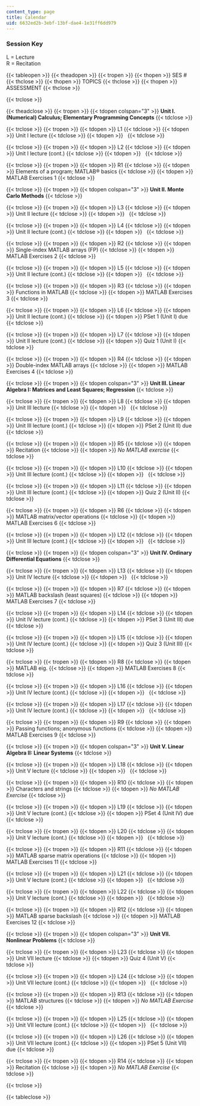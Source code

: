 ```yaml
---
content_type: page
title: Calendar
uid: 6632ed2b-3ebf-13bf-dae4-1e31ff6dd979
---
```


### Session Key

L = Lecture  
R = Recitation

{{< tableopen >}}
{{< theadopen >}}
{{< tropen >}}
{{< thopen >}}
SES #
{{< thclose >}}
{{< thopen >}}
TOPICS
{{< thclose >}}
{{< thopen >}}
ASSESSMENT
{{< thclose >}}

{{< trclose >}}

{{< theadclose >}}
{{< tropen >}}
{{< tdopen colspan="3" >}}
**Unit I. (Numerical) Calculus; Elementary Programming Concepts**
{{< tdclose >}}

{{< trclose >}}
{{< tropen >}}
{{< tdopen >}}
L1
{{< tdclose >}}
{{< tdopen >}}
Unit I lecture
{{< tdclose >}}
{{< tdopen >}}
 
{{< tdclose >}}

{{< trclose >}}
{{< tropen >}}
{{< tdopen >}}
L2
{{< tdclose >}}
{{< tdopen >}}
Unit I lecture (cont.)
{{< tdclose >}}
{{< tdopen >}}
 
{{< tdclose >}}

{{< trclose >}}
{{< tropen >}}
{{< tdopen >}}
R1
{{< tdclose >}}
{{< tdopen >}}
Elements of a program; MATLAB® basics
{{< tdclose >}}
{{< tdopen >}}
MATLAB Exercises 1
{{< tdclose >}}

{{< trclose >}}
{{< tropen >}}
{{< tdopen colspan="3" >}}
**Unit II. Monte Carlo Methods**
{{< tdclose >}}

{{< trclose >}}
{{< tropen >}}
{{< tdopen >}}
L3
{{< tdclose >}}
{{< tdopen >}}
Unit II lecture
{{< tdclose >}}
{{< tdopen >}}
 
{{< tdclose >}}

{{< trclose >}}
{{< tropen >}}
{{< tdopen >}}
L4
{{< tdclose >}}
{{< tdopen >}}
Unit II lecture (cont.)
{{< tdclose >}}
{{< tdopen >}}
 
{{< tdclose >}}

{{< trclose >}}
{{< tropen >}}
{{< tdopen >}}
R2
{{< tdclose >}}
{{< tdopen >}}
Single-index MATLAB arrays (FP)
{{< tdclose >}}
{{< tdopen >}}
MATLAB Exercises 2
{{< tdclose >}}

{{< trclose >}}
{{< tropen >}}
{{< tdopen >}}
L5
{{< tdclose >}}
{{< tdopen >}}
Unit II lecture (cont.)
{{< tdclose >}}
{{< tdopen >}}
 
{{< tdclose >}}

{{< trclose >}}
{{< tropen >}}
{{< tdopen >}}
R3
{{< tdclose >}}
{{< tdopen >}}
Functions in MATLAB
{{< tdclose >}}
{{< tdopen >}}
MATLAB Exercises 3
{{< tdclose >}}

{{< trclose >}}
{{< tropen >}}
{{< tdopen >}}
L6
{{< tdclose >}}
{{< tdopen >}}
Unit II lecture (cont.)
{{< tdclose >}}
{{< tdopen >}}
PSet 1 (Unit I) due
{{< tdclose >}}

{{< trclose >}}
{{< tropen >}}
{{< tdopen >}}
L7
{{< tdclose >}}
{{< tdopen >}}
Unit II lecture (cont.)
{{< tdclose >}}
{{< tdopen >}}
Quiz 1 (Unit I)
{{< tdclose >}}

{{< trclose >}}
{{< tropen >}}
{{< tdopen >}}
R4
{{< tdclose >}}
{{< tdopen >}}
Double-index MATLAB arrays
{{< tdclose >}}
{{< tdopen >}}
MATLAB Exercises 4
{{< tdclose >}}

{{< trclose >}}
{{< tropen >}}
{{< tdopen colspan="3" >}}
**Unit III. Linear Algebra I: Matrices and Least Squares; Regression**
{{< tdclose >}}

{{< trclose >}}
{{< tropen >}}
{{< tdopen >}}
L8
{{< tdclose >}}
{{< tdopen >}}
Unit III lecture
{{< tdclose >}}
{{< tdopen >}}
 
{{< tdclose >}}

{{< trclose >}}
{{< tropen >}}
{{< tdopen >}}
L9
{{< tdclose >}}
{{< tdopen >}}
Unit III lecture (cont.)
{{< tdclose >}}
{{< tdopen >}}
PSet 2 (Unit II) due
{{< tdclose >}}

{{< trclose >}}
{{< tropen >}}
{{< tdopen >}}
R5
{{< tdclose >}}
{{< tdopen >}}
Recitation
{{< tdclose >}}
{{< tdopen >}}
_No MATLAB exercise_
{{< tdclose >}}

{{< trclose >}}
{{< tropen >}}
{{< tdopen >}}
L10
{{< tdclose >}}
{{< tdopen >}}
Unit III lecture (cont.)
{{< tdclose >}}
{{< tdopen >}}
 
{{< tdclose >}}

{{< trclose >}}
{{< tropen >}}
{{< tdopen >}}
L11
{{< tdclose >}}
{{< tdopen >}}
Unit III lecture (cont.)
{{< tdclose >}}
{{< tdopen >}}
Quiz 2 (Unit II)
{{< tdclose >}}

{{< trclose >}}
{{< tropen >}}
{{< tdopen >}}
R6
{{< tdclose >}}
{{< tdopen >}}
MATLAB matrix/vector operations
{{< tdclose >}}
{{< tdopen >}}
MATLAB Exercises 6
{{< tdclose >}}

{{< trclose >}}
{{< tropen >}}
{{< tdopen >}}
L12
{{< tdclose >}}
{{< tdopen >}}
Unit III lecture (cont.)
{{< tdclose >}}
{{< tdopen >}}
 
{{< tdclose >}}

{{< trclose >}}
{{< tropen >}}
{{< tdopen colspan="3" >}}
**Unit IV. Ordinary Differential Equations**
{{< tdclose >}}

{{< trclose >}}
{{< tropen >}}
{{< tdopen >}}
L13
{{< tdclose >}}
{{< tdopen >}}
Unit IV lecture
{{< tdclose >}}
{{< tdopen >}}
 
{{< tdclose >}}

{{< trclose >}}
{{< tropen >}}
{{< tdopen >}}
R7
{{< tdclose >}}
{{< tdopen >}}
MATLAB backslash (least squares)
{{< tdclose >}}
{{< tdopen >}}
MATLAB Exercises 7
{{< tdclose >}}

{{< trclose >}}
{{< tropen >}}
{{< tdopen >}}
L14
{{< tdclose >}}
{{< tdopen >}}
Unit IV lecture (cont.)
{{< tdclose >}}
{{< tdopen >}}
PSet 3 (Unit III) due
{{< tdclose >}}

{{< trclose >}}
{{< tropen >}}
{{< tdopen >}}
L15
{{< tdclose >}}
{{< tdopen >}}
Unit IV lecture (cont.)
{{< tdclose >}}
{{< tdopen >}}
Quiz 3 (Unit III)
{{< tdclose >}}

{{< trclose >}}
{{< tropen >}}
{{< tdopen >}}
R8
{{< tdclose >}}
{{< tdopen >}}
MATLAB eig.
{{< tdclose >}}
{{< tdopen >}}
MATLAB Exercises 8
{{< tdclose >}}

{{< trclose >}}
{{< tropen >}}
{{< tdopen >}}
L16
{{< tdclose >}}
{{< tdopen >}}
Unit IV lecture (cont.)
{{< tdclose >}}
{{< tdopen >}}
 
{{< tdclose >}}

{{< trclose >}}
{{< tropen >}}
{{< tdopen >}}
L17
{{< tdclose >}}
{{< tdopen >}}
Unit IV lecture (cont.)
{{< tdclose >}}
{{< tdopen >}}
 
{{< tdclose >}}

{{< trclose >}}
{{< tropen >}}
{{< tdopen >}}
R9
{{< tdclose >}}
{{< tdopen >}}
Passing functions; anonymous functions
{{< tdclose >}}
{{< tdopen >}}
MATLAB Exercises 9
{{< tdclose >}}

{{< trclose >}}
{{< tropen >}}
{{< tdopen colspan="3" >}}
**Unit V. Linear Algebra II: Linear Systems**
{{< tdclose >}}

{{< trclose >}}
{{< tropen >}}
{{< tdopen >}}
L18
{{< tdclose >}}
{{< tdopen >}}
Unit V lecture
{{< tdclose >}}
{{< tdopen >}}
 
{{< tdclose >}}

{{< trclose >}}
{{< tropen >}}
{{< tdopen >}}
R10
{{< tdclose >}}
{{< tdopen >}}
Characters and strings
{{< tdclose >}}
{{< tdopen >}}
_No MATLAB Exercise_
{{< tdclose >}}

{{< trclose >}}
{{< tropen >}}
{{< tdopen >}}
L19
{{< tdclose >}}
{{< tdopen >}}
Unit V lecture (cont.)
{{< tdclose >}}
{{< tdopen >}}
PSet 4 (Unit IV) due
{{< tdclose >}}

{{< trclose >}}
{{< tropen >}}
{{< tdopen >}}
L20
{{< tdclose >}}
{{< tdopen >}}
Unit V lecture (cont.)
{{< tdclose >}}
{{< tdopen >}}
 
{{< tdclose >}}

{{< trclose >}}
{{< tropen >}}
{{< tdopen >}}
R11
{{< tdclose >}}
{{< tdopen >}}
MATLAB sparse matrix operations
{{< tdclose >}}
{{< tdopen >}}
MATLAB Exercises 11
{{< tdclose >}}

{{< trclose >}}
{{< tropen >}}
{{< tdopen >}}
L21
{{< tdclose >}}
{{< tdopen >}}
Unit V lecture (cont.)
{{< tdclose >}}
{{< tdopen >}}
 
{{< tdclose >}}

{{< trclose >}}
{{< tropen >}}
{{< tdopen >}}
L22
{{< tdclose >}}
{{< tdopen >}}
Unit V lecture (cont.)
{{< tdclose >}}
{{< tdopen >}}
 
{{< tdclose >}}

{{< trclose >}}
{{< tropen >}}
{{< tdopen >}}
R12
{{< tdclose >}}
{{< tdopen >}}
MATLAB sparse backslash
{{< tdclose >}}
{{< tdopen >}}
MATLAB Exercises 12
{{< tdclose >}}

{{< trclose >}}
{{< tropen >}}
{{< tdopen colspan="3" >}}
**Unit VII. Nonlinear Problems**
{{< tdclose >}}

{{< trclose >}}
{{< tropen >}}
{{< tdopen >}}
L23
{{< tdclose >}}
{{< tdopen >}}
Unit VII lecture
{{< tdclose >}}
{{< tdopen >}}
Quiz 4 (Unit V)
{{< tdclose >}}

{{< trclose >}}
{{< tropen >}}
{{< tdopen >}}
L24
{{< tdclose >}}
{{< tdopen >}}
Unit VII lecture (cont.)
{{< tdclose >}}
{{< tdopen >}}
 
{{< tdclose >}}

{{< trclose >}}
{{< tropen >}}
{{< tdopen >}}
R13
{{< tdclose >}}
{{< tdopen >}}
MATLAB structures
{{< tdclose >}}
{{< tdopen >}}
_No MATLAB Exercise_
{{< tdclose >}}

{{< trclose >}}
{{< tropen >}}
{{< tdopen >}}
L25
{{< tdclose >}}
{{< tdopen >}}
Unit VII lecture (cont.)
{{< tdclose >}}
{{< tdopen >}}
 
{{< tdclose >}}

{{< trclose >}}
{{< tropen >}}
{{< tdopen >}}
L26
{{< tdclose >}}
{{< tdopen >}}
Unit VII lecture (cont.)
{{< tdclose >}}
{{< tdopen >}}
PSet 5 (Unit VII) due
{{< tdclose >}}

{{< trclose >}}
{{< tropen >}}
{{< tdopen >}}
R14
{{< tdclose >}}
{{< tdopen >}}
Recitation
{{< tdclose >}}
{{< tdopen >}}
_No MATLAB Exercise_
{{< tdclose >}}

{{< trclose >}}

{{< tableclose >}}